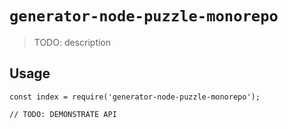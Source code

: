 # `generator-node-puzzle-monorepo`

> TODO: description

## Usage

```
const index = require('generator-node-puzzle-monorepo');

// TODO: DEMONSTRATE API
```
